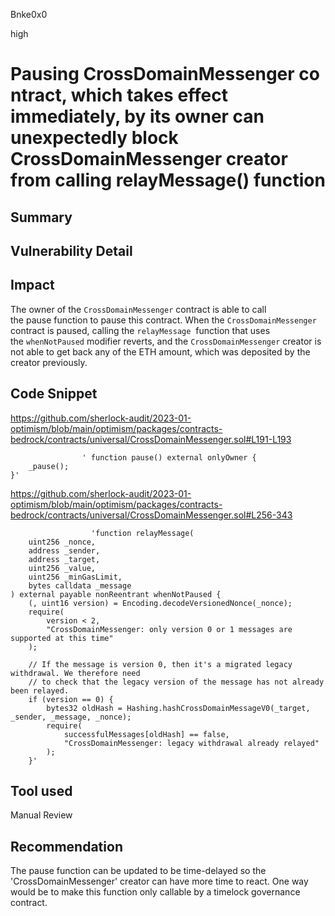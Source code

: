 Bnke0x0

high

# Pausing CrossDomainMessenger contract, which takes effect immediately, by its owner can unexpectedly block CrossDomainMessenger creator from calling relayMessage() function

## Summary

## Vulnerability Detail

## Impact
The owner of the `CrossDomainMessenger` contract is able to call the pause function to pause this contract. When the `CrossDomainMessenger` contract is paused, calling the `relayMessage`  function that uses the `whenNotPaused` modifier reverts, and the `CrossDomainMessenger` creator is not able to get back any of the ETH amount, which was deposited by the creator previously.

## Code Snippet
https://github.com/sherlock-audit/2023-01-optimism/blob/main/optimism/packages/contracts-bedrock/contracts/universal/CrossDomainMessenger.sol#L191-L193

                    ' function pause() external onlyOwner {
        _pause();
    }'

https://github.com/sherlock-audit/2023-01-optimism/blob/main/optimism/packages/contracts-bedrock/contracts/universal/CrossDomainMessenger.sol#L256-343

                      'function relayMessage(
        uint256 _nonce,
        address _sender,
        address _target,
        uint256 _value,
        uint256 _minGasLimit,
        bytes calldata _message
    ) external payable nonReentrant whenNotPaused {
        (, uint16 version) = Encoding.decodeVersionedNonce(_nonce);
        require(
            version < 2,
            "CrossDomainMessenger: only version 0 or 1 messages are supported at this time"
        );

        // If the message is version 0, then it's a migrated legacy withdrawal. We therefore need
        // to check that the legacy version of the message has not already been relayed.
        if (version == 0) {
            bytes32 oldHash = Hashing.hashCrossDomainMessageV0(_target, _sender, _message, _nonce);
            require(
                successfulMessages[oldHash] == false,
                "CrossDomainMessenger: legacy withdrawal already relayed"
            );
        }'

## Tool used

Manual Review

## Recommendation
The pause function can be updated to be time-delayed so the 'CrossDomainMessenger' creator can have more time to react. One way would be to make this function only callable by a timelock governance contract.